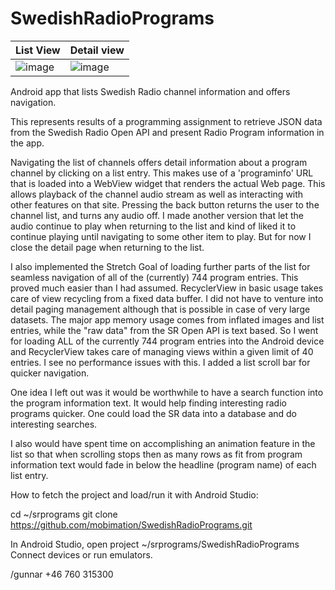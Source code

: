 # SwedishRadioPrograms

| List View  | Detail view |
|------------|-------------|
| ![image](https://drive.google.com/uc?export=view&id=1jxBWRFrzTccdU-vTztz4vQ1b_YkZTO8j) | ![image](https://drive.google.com/uc?export=view&id=1Obj_zp99muvu44ZqxGGrHmwDr-oXsRbH) |
 
Android app that lists Swedish Radio channel information and offers navigation.

This represents results of a programming assignment to retrieve JSON data from the
Swedish Radio Open API and present Radio Program information in the app.

Navigating the list of channels offers detail information about a program channel
by clicking on a list entry. This makes use of a 'programinfo' URL that is
loaded into a WebView widget that renders the actual Web page.
This allows playback of the channel audio stream as well as interacting with
other features on that site.  Pressing the back button returns the user to the channel list,
and turns any audio off. I made another version that let the audio continue to play
when returning to the list and kind of liked it to continue playing until navigating to
some other item to play.  But for now I close the detail page when returning to the list.

I also implemented the Stretch Goal of loading further parts of the list
for seamless navigation of all of the (currently) 744 program entries.
This proved much easier than I had assumed.
RecyclerView in basic usage takes care of view recycling from a fixed data buffer.
I did not have to venture into detail paging management although that is possible
in case of very large datasets.
The major app memory usage comes from inflated images and list entries,
while the "raw data" from the SR Open API is text based.
So I went for loading ALL of the currently 744 program entries
into the Android device and RecyclerView takes care of
managing views within a given limit of 40 entries.
I see no performance issues with this.
I added a list scroll bar for quicker navigation.

One idea I left out was it would be worthwhile to have a search function into the
program information text.  It would help finding interesting radio programs quicker.
One could load the SR data into a database and do interesting searches.

I also would have spent time on accomplishing an animation feature in the list
so that when scrolling stops then as many rows as fit from program information text would fade in
below the headline (program name) of each list entry.

How to fetch the project and load/run it with Android Studio:

cd ~/srprograms
git clone https://github.com/mobimation/SwedishRadioPrograms.git

In Android Studio, open project  ~/srprograms/SwedishRadioPrograms
Connect devices or run emulators.


/gunnar  +46 760 315300
